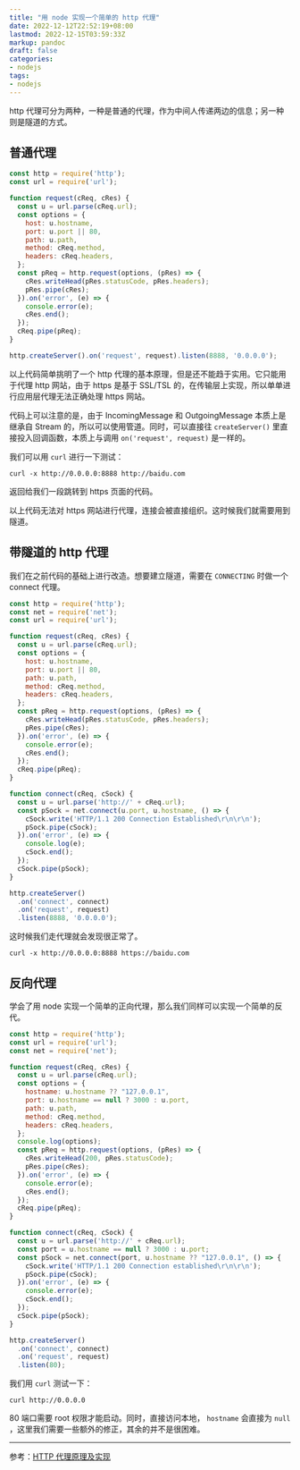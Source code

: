 ```yaml
---
title: "用 node 实现一个简单的 http 代理"
date: 2022-12-12T22:52:19+08:00
lastmod: 2022-12-15T03:59:33Z
markup: pandoc
draft: false
categories:
- nodejs
tags:
- nodejs
---
```


http 代理可分为两种，一种是普通的代理，作为中间人传递两边的信息；另一种则是隧道的方式。

## 普通代理

```javascript
const http = require('http');
const url = require('url');

function request(cReq, cRes) {
  const u = url.parse(cReq.url);
  const options = {
    host: u.hostname,
    port: u.port || 80,
    path: u.path,
    method: cReq.method,
    headers: cReq.headers,
  };
  const pReq = http.request(options, (pRes) => {
    cRes.writeHead(pRes.statusCode, pRes.headers);
    pRes.pipe(cRes);
  }).on('error', (e) => {
    console.error(e);
    cRes.end();
  });
  cReq.pipe(pReq);
}

http.createServer().on('request', request).listen(8888, '0.0.0.0');
```

以上代码简单挑明了一个 http 代理的基本原理，但是还不能趋于实用。它只能用于代理 http 网站，由于 https 是基于 SSL/TSL 的，在传输层上实现，所以单单进行应用层代理无法正确处理 https 网站。

代码上可以注意的是，由于 IncomingMessage 和 OutgoingMessage 本质上是继承自 Stream 的，所以可以使用管道。同时，可以直接往 `createServer()` 里直接投入回调函数，本质上与调用 `on('request', request)` 是一样的。

我们可以用 `curl` 进行一下测试：

```shell
curl -x http://0.0.0.0:8888 http://baidu.com
```

返回给我们一段跳转到 https 页面的代码。

以上代码无法对 https 网站进行代理，连接会被直接组织。这时候我们就需要用到隧道。

## 带隧道的 http 代理

我们在之前代码的基础上进行改造。想要建立隧道，需要在 `CONNECTING` 时做一个 connect 代理。

```javascript
const http = require('http');
const net = require('net');
const url = require('url');

function request(cReq, cRes) {
  const u = url.parse(cReq.url);
  const options = {
    host: u.hostname,
    port: u.port || 80,
    path: u.path,
    method: cReq.method,
    headers: cReq.headers,
  };
  const pReq = http.request(options, (pRes) => {
    cRes.writeHead(pRes.statusCode, pRes.headers);
    pRes.pipe(cRes);
  }).on('error', (e) => {
    console.error(e);
    cRes.end();
  });
  cReq.pipe(pReq);
}

function connect(cReq, cSock) {
  const u = url.parse('http://' + cReq.url);
  const pSock = net.connect(u.port, u.hostname, () => {
    cSock.write('HTTP/1.1 200 Connection Established\r\n\r\n');
    pSock.pipe(cSock);
  }).on('error', (e) => {
    console.log(e);
    cSock.end();
  });
  cSock.pipe(pSock);
}

http.createServer()
  .on('connect', connect)
  .on('request', request)
  .listen(8888, '0.0.0.0');
```

这时候我们走代理就会发现很正常了。

```shell
curl -x http://0.0.0.0:8888 https://baidu.com
```

## 反向代理

学会了用 node 实现一个简单的正向代理，那么我们同样可以实现一个简单的反代。

```javascript
const http = require('http');
const url = require('url');
const net = require('net');

function request(cReq, cRes) {
  const u = url.parse(cReq.url);
  const options = {
    hostname: u.hostname ?? "127.0.0.1",
    port: u.hostname == null ? 3000 : u.port,
    path: u.path,
    method: cReq.method,
    headers: cReq.headers,
  };
  console.log(options);
  const pReq = http.request(options, (pRes) => {
    cRes.writeHead(200, pRes.statusCode);
    pRes.pipe(cRes);
  }).on('error', (e) => {
    console.error(e);
    cRes.end();
  });
  cReq.pipe(pReq);
}

function connect(cReq, cSock) {
  const u = url.parse('http://' + cReq.url);
  const port = u.hostname == null ? 3000 : u.port;
  const pSock = net.connect(port, u.hostname ?? "127.0.0.1", () => {
    cSock.write('HTTP/1.1 200 Connection established\r\n\r\n');
    pSock.pipe(cSock);
  }).on('error', (e) => {
    console.error(e);
    cSock.end();
  });
  cSock.pipe(pSock);
}

http.createServer()
  .on('connect', connect)
  .on('request', request)
  .listen(80);
```

我们用 `curl` 测试一下：

```shell
curl http://0.0.0.0
```

80 端口需要 root 权限才能启动。同时，直接访问本地， `hostname` 会直接为 `null` ，这里我们需要一些额外的修正，其余的并不是很困难。

---


参考：[HTTP 代理原理及实现 ](https://juejin.cn/post/6998351770871152653)
